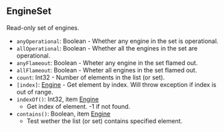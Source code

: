 ## EngineSet

Read-only set of engines.

- `anyOperational`: Boolean - Whether any engine in the set is operational.
- `allOperational`: Boolean - Whether all the engines in the set are operational.
- `anyFlameout`: Boolean - Wheter any engine in the set flamed out.
- `allFlameout`: Boolean - Wheter all engines in the set flamed out.
- `count`: Int32 - Number of elements in the list (or set).
- `[index]`: [Engine](Engine.md) - Get element by index. Will throw exception if index is out of range.
- `indexOf()`: Int32, item [Engine](Engine.md)
  - Get index of element. -1 if not found.
- `contains()`: Boolean, item [Engine](Engine.md)
  - Test wether the list (or set) contains specified element.
